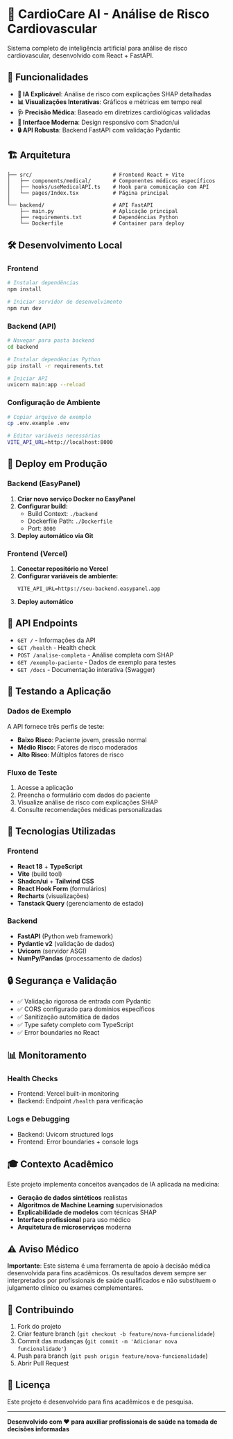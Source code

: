 # 🏥 CardioCare AI - Análise de Risco Cardiovascular

Sistema completo de inteligência artificial para análise de risco cardiovascular, desenvolvido com React + FastAPI.

## 🚀 Funcionalidades

- **🤖 IA Explicável**: Análise de risco com explicações SHAP detalhadas
- **📊 Visualizações Interativas**: Gráficos e métricas em tempo real
- **🩺 Precisão Médica**: Baseado em diretrizes cardiológicas validadas
- **📱 Interface Moderna**: Design responsivo com Shadcn/ui
- **🔒 API Robusta**: Backend FastAPI com validação Pydantic

## 🏗️ Arquitetura

```
├── src/                          # Frontend React + Vite
│   ├── components/medical/       # Componentes médicos específicos
│   ├── hooks/useMedicalAPI.ts    # Hook para comunicação com API
│   └── pages/Index.tsx           # Página principal
│
└── backend/                      # API FastAPI
    ├── main.py                   # Aplicação principal
    ├── requirements.txt          # Dependências Python
    └── Dockerfile                # Container para deploy
```

## 🛠️ Desenvolvimento Local

### Frontend
```bash
# Instalar dependências
npm install

# Iniciar servidor de desenvolvimento
npm run dev
```

### Backend (API)
```bash
# Navegar para pasta backend
cd backend

# Instalar dependências Python
pip install -r requirements.txt

# Iniciar API
uvicorn main:app --reload
```

### Configuração de Ambiente
```bash
# Copiar arquivo de exemplo
cp .env.example .env

# Editar variáveis necessárias
VITE_API_URL=http://localhost:8000
```

## 🚀 Deploy em Produção

### Backend (EasyPanel)
1. **Criar novo serviço Docker no EasyPanel**
2. **Configurar build:**
   - Build Context: `./backend`
   - Dockerfile Path: `./Dockerfile`
   - Port: `8000`
3. **Deploy automático via Git**

### Frontend (Vercel)
1. **Conectar repositório no Vercel**
2. **Configurar variáveis de ambiente:**
   ```
   VITE_API_URL=https://seu-backend.easypanel.app
   ```
3. **Deploy automático**

## 📡 API Endpoints

- `GET /` - Informações da API
- `GET /health` - Health check
- `POST /analise-completa` - Análise completa com SHAP
- `GET /exemplo-paciente` - Dados de exemplo para testes
- `GET /docs` - Documentação interativa (Swagger)

## 🧪 Testando a Aplicação

### Dados de Exemplo
A API fornece três perfis de teste:
- **Baixo Risco**: Paciente jovem, pressão normal
- **Médio Risco**: Fatores de risco moderados
- **Alto Risco**: Múltiplos fatores de risco

### Fluxo de Teste
1. Acesse a aplicação
2. Preencha o formulário com dados do paciente
3. Visualize análise de risco com explicações SHAP
4. Consulte recomendações médicas personalizadas

## 🎯 Tecnologias Utilizadas

### Frontend
- **React 18** + **TypeScript**
- **Vite** (build tool)
- **Shadcn/ui** + **Tailwind CSS**
- **React Hook Form** (formulários)
- **Recharts** (visualizações)
- **Tanstack Query** (gerenciamento de estado)

### Backend
- **FastAPI** (Python web framework)
- **Pydantic v2** (validação de dados)
- **Uvicorn** (servidor ASGI)
- **NumPy/Pandas** (processamento de dados)

## 🔒 Segurança e Validação

- ✅ Validação rigorosa de entrada com Pydantic
- ✅ CORS configurado para domínios específicos
- ✅ Sanitização automática de dados
- ✅ Type safety completo com TypeScript
- ✅ Error boundaries no React

## 📊 Monitoramento

### Health Checks
- Frontend: Vercel built-in monitoring
- Backend: Endpoint `/health` para verificação

### Logs e Debugging
- Backend: Uvicorn structured logs
- Frontend: Error boundaries + console logs

## 🎓 Contexto Acadêmico

Este projeto implementa conceitos avançados de IA aplicada na medicina:

- **Geração de dados sintéticos** realistas
- **Algoritmos de Machine Learning** supervisionados
- **Explicabilidade de modelos** com técnicas SHAP
- **Interface profissional** para uso médico
- **Arquitetura de microserviços** moderna

## ⚠️ Aviso Médico

**Importante**: Este sistema é uma ferramenta de apoio à decisão médica desenvolvida para fins acadêmicos. Os resultados devem sempre ser interpretados por profissionais de saúde qualificados e não substituem o julgamento clínico ou exames complementares.

## 🤝 Contribuindo

1. Fork do projeto
2. Criar feature branch (`git checkout -b feature/nova-funcionalidade`)
3. Commit das mudanças (`git commit -m 'Adicionar nova funcionalidade'`)
4. Push para branch (`git push origin feature/nova-funcionalidade`)
5. Abrir Pull Request

## 📝 Licença

Este projeto é desenvolvido para fins acadêmicos e de pesquisa.

---

**Desenvolvido com ❤️ para auxiliar profissionais de saúde na tomada de decisões informadas**
